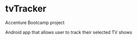 # tvTracker
Accenture Bootcamp project

Android app that allows user to track their selected TV shows
